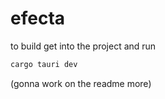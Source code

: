 # efecta

to build get into the project and run
```sh
cargo tauri dev
```
(gonna work on the readme more)
